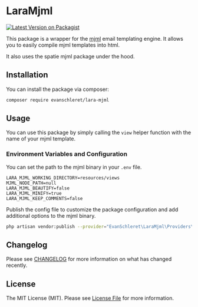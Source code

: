 # LaraMjml

[![Latest Version on Packagist](https://img.shields.io/packagist/v/evanschleret/lara-mjml.svg?style=flat-square)](https://packagist.org/packages/evanschleret/lara-mjml)

This package is a wrapper for the [mjml](https://mjml.io/) email templating engine. It allows you to easily compile mjml templates into html.

It also uses the spatie mjml package under the hood.

## Installation

You can install the package via composer:

```bash
composer require evanschleret/lara-mjml
```

## Usage

You can use this package by simply calling the `view` helper function with the name of your mjml template.

### Environment Variables and Configuration

You can set the path to the mjml binary in your `.env` file.

```env
LARA_MJML_WORKING_DIRECTORY=resources/views
MJML_NODE_PATH=null
LARA_MJML_BEAUTIFY=false
LARA_MJML_MINIFY=true
LARA_MJML_KEEP_COMMENTS=false
```

Publish the config file to customize the package configuration and add additional options to the mjml binary.

```bash
php artisan vendor:publish --provider="EvanSchleret\LaraMjml\Providers\LaraMjmlServiceProvider"
```

## Changelog

Please see [CHANGELOG](CHANGELOG.md) for more information on what has changed recently.

## License

The MIT License (MIT). Please see [License File](LICENSE.md) for more information.
